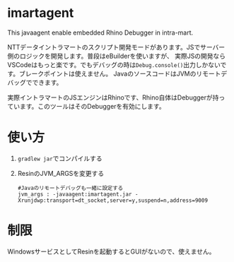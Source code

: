 # imartagent
This javaagent enable embedded Rhino Debugger in intra-mart.

NTTデータイントラマートのスクリプト開発モードがあります。JSでサーバー側のロジックを開発します。普段はeBuilderを使いますが、
実際JSの開発ならVSCodeはもっと楽です。でもデバッグの時は`Debug.console()`出力しかないです。ブレークポイントは使えません。
JavaのソースコードはJVMのリモートデバッグでできます。

実際イントラマートのJSエンジンはRhinoです、Rhino自体はDebuggerが持っています。このツールはそのDebuggerを有効にします。

# 使い方

1. `gradlew jar`でコンパイルする

2. ResinのJVM_ARGSを変更する
    ```
    #Javaのリモートデバッグも一緒に設定する
    jvm_args : -javaagent:imartagent.jar -Xrunjdwp:transport=dt_socket,server=y,suspend=n,address=9009
    ```
    
# 制限

WindowsサービスとしてResinを起動するとGUIがないので、使えません。
